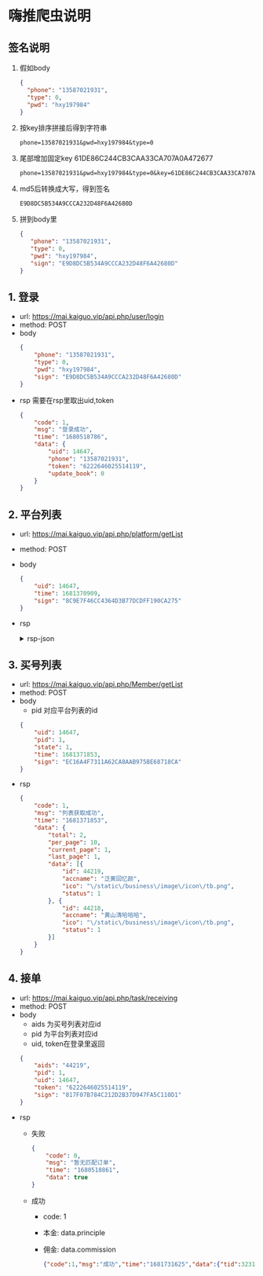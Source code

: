 # 嗨推爬虫说明

## 签名说明

1. 假如body
    ```json
    {
      "phone": "13587021931",
      "type": 0,
      "pwd": "hxy197984"
    }
    ```
2. 按key排序拼接后得到字符串
    ```text
    phone=13587021931&pwd=hxy197984&type=0
    ```
3. 尾部增加固定key 61DE86C244CB3CAA33CA707A0A472677
   ```text
   phone=13587021931&pwd=hxy197984&type=0&key=61DE86C244CB3CAA33CA707A0A472677
   ```
4. md5后转换成大写，得到签名
   ```text
   E9D8DC5B534A9CCCA232D48F6A42680D
   ```
5. 拼到body里
    ```json
   {
       "phone": "13587021931",
       "type": 0,
       "pwd": "hxy197984",
       "sign": "E9D8DC5B534A9CCCA232D48F6A42680D"
   }
    ```

## 1. 登录

* url: https://mai.kaiguo.vip/api.php/user/login
* method: POST
* body
   ```json
   {
       "phone": "13587021931",
       "type": 0,
       "pwd": "hxy197984",
       "sign": "E9D8DC5B534A9CCCA232D48F6A42680D"
   }
   ```
* rsp
   需要在rsp里取出uid,token
   ```json
   {
       "code": 1,
       "msg": "登录成功",
       "time": "1680518786",
       "data": {
           "uid": 14647,
           "phone": "13587021931",
           "token": "6222646025514119",
           "update_book": 0
       }
   }
   ```
  
## 2. 平台列表
* url: https://mai.kaiguo.vip/api.php/platform/getList
* method: POST
* body
    ```json
    {
        "uid": 14647,
        "time": 1681370909,
        "sign": "8C9E7F46CC4364D3B77DCDFF190CA275"
    }
    ```
* rsp
    <details>
        <summary> rsp-json </summary>

    ```json
  {
      "code": 1,
      "msg": "列表获取成功",
      "time": "1681370910",
      "data": [{
          "id": 10,
          "name": "抖音",
          "ico": "\/static\/business\/image\/icon\/dy.png",
          "sort": 1,
          "task_num": 553,
          "status": 0
      }, {
          "id": 5,
          "name": "阿里巴巴",
          "ico": "\/static\/business\/image\/icon\/albb.png",
          "sort": 2,
          "task_num": 537,
          "status": 0
      }, {
          "id": 3,
          "name": "拼多多",
          "ico": "\/static\/business\/image\/icon\/pdd.png",
          "sort": 3,
          "task_num": 3320,
          "status": 0
      }, {
          "id": 2,
          "name": "京东",
          "ico": "\/static\/business\/image\/icon\/jd.png",
          "sort": 4,
          "task_num": 12295,
          "status": 0
      }, {
          "id": 1,
          "name": "淘宝",
          "ico": "\/static\/business\/image\/icon\/tb.png",
          "sort": 5,
          "task_num": 137963,
          "status": 0
      }]
  }
    ```
    </details>
  
## 3. 买号列表
* url: https://mai.kaiguo.vip/api.php/Member/getList
* method: POST
* body
  * pid 对应平台列表的id
  ```json
  {
      "uid": 14647,
      "pid": 1,
      "state": 1,
      "time": 1681371853,
      "sign": "EC16A4F7311A62CA8AAB975BE68718CA"
  }
  ```
* rsp
  ```json
  {
      "code": 1,
      "msg": "列表获取成功",
      "time": "1681371853",
      "data": {
          "total": 2,
          "per_page": 10,
          "current_page": 1,
          "last_page": 1,
          "data": [{
              "id": 44219,
              "accname": "泛黄回忆颜",
              "ico": "\/static\/business\/image\/icon\/tb.png",
              "status": 1
          }, {
              "id": 44218,
              "accname": "黄山清哈哈哈",
              "ico": "\/static\/business\/image\/icon\/tb.png",
              "status": 1
          }]
      }
  }
  ```
  
## 4. 接单
* url: https://mai.kaiguo.vip/api.php/task/receiving
* method: POST
* body
  * aids 为买号列表对应id
  * pid 为平台列表对应id
  * uid, token在登录里返回
  ```json
  {
      "aids": "44219",
      "pid": 1,
      "uid": 14647,
      "token": "6222646025514119",
      "sign": "817F07B784C212D2B37D947FA5C110D1"
  }
  ```
* rsp
  * 失败
    ```json
    {
        "code": 0,
        "msg": "暂无匹配订单",
        "time": "1680518861",
        "data": true
    }
    ```
    
  * 成功
    * code: 1
    * 本金: data.principle
    * 佣金: data.commission


      ```json
      {"code":1,"msg":"成功","time":"1681731625","data":{"tid":323147,"oid":331682,"aid":44219,"accname":"泛黄回忆颜","shop_id":2691,"shopname":"泉劲旗舰店","name":"手淘任务精简版-默认买号需求","pid":1,"princi"4.50","fankuan_type":"平台返","expiration_time":1681734025,"selfaudit":0}}
      ```